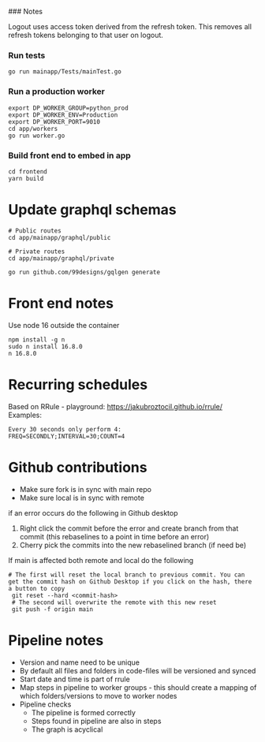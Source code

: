 ### Notes

Logout uses access token derived from the refresh token. This removes all refresh tokens belonging to that user on logout.

### Run tests
```
go run mainapp/Tests/mainTest.go
```

### Run a production worker
```shell
export DP_WORKER_GROUP=python_prod
export DP_WORKER_ENV=Production
export DP_WORKER_PORT=9010
cd app/workers
go run worker.go
```

### Build front end to embed in app
```shell
cd frontend
yarn build
```

# Update graphql schemas

```
# Public routes
cd app/mainapp/graphql/public

# Private routes
cd app/mainapp/graphql/private

go run github.com/99designs/gqlgen generate
```

# Front end notes
Use node 16 outside the container
```
npm install -g n
sudo n install 16.8.0
n 16.8.0
```

# Recurring schedules
Based on RRule - playground: https://jakubroztocil.github.io/rrule/
Examples: 
```
Every 30 seconds only perform 4:
FREQ=SECONDLY;INTERVAL=30;COUNT=4
```

# Github contributions

- Make sure fork is in sync with main repo
- Make sure local is in sync with remote

if an error occurs do the following in Github desktop
1. Right click the commit before the error and create branch from that commit (this rebaselines to a point in time before an error)
2.  Cherry pick the commits into the new rebaselined branch (if need be)

If main is affected both remote and local do the following
```shell
# The first will reset the local branch to previous commit. You can get the commit hash on Github Desktop if you click on the hash, there a button to copy
 git reset --hard <commit-hash>
 # The second will overwrite the remote with this new reset
 git push -f origin main
```

# Pipeline notes
- Version and name need to be unique
- By default all files and folders in code-files will be versioned and synced
- Start date and time is part of rrule
- Map steps in pipeline to worker groups - this should create a mapping of which folders/versions to move to worker nodes
- Pipeline checks
    - The pipeline is formed correctly
    - Steps found in pipeline are also in steps
    - The graph is acyclical


